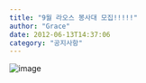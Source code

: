 ```yaml
---
title: "9월 라오스 봉사대 모집!!!!!"
author: "Grace"
date: 2012-06-13T14:37:06
category: "공지사항"
---
```


![image](/files/attach/images/1585/472/005/4a9eaafdd04acb7941bfa43de8ec03f6.jpg)
